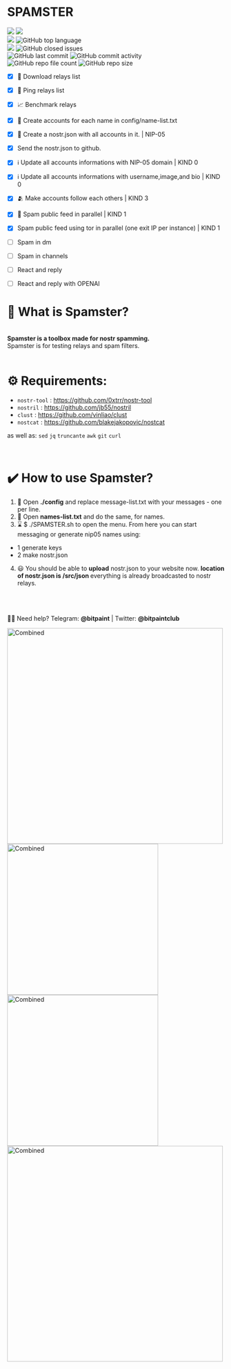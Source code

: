 # <b>SPAMSTER</b><br>
<img src="https://img.shields.io/badge/Tested%20under-Ubuntu%2022.04.1%20LTS-orange"> <img src="https://img.shields.io/badge/Tested%20under-W10%20Pro%20WSL%20Ubuntu%2022.04.1%20LTS-blue"><br>
<img src="https://img.shields.io/badge/License-MIT-orange.svg"> <img alt="GitHub top language" src="https://img.shields.io/github/languages/top/gourcetools/spamster"> <br>
<img src="https://img.shields.io/github/issues/gourcetools/spamster"> <img alt="GitHub closed issues" src="https://img.shields.io/github/issues-closed/gourcetools/spamster">
<br>
<img alt="GitHub last commit" src="https://img.shields.io/github/last-commit/gourcetools/spamster"> <img alt="GitHub commit activity" src="https://img.shields.io/github/commit-activity/y/gourcetools/spamster"> <br>
<img alt="GitHub repo file count" src="https://img.shields.io/github/directory-file-count/gourcetools/spamster"> <img alt="GitHub repo size" src="https://img.shields.io/github/repo-size/gourcetools/spamster">

- [x] 📡 Download relays list
- [x] 🏓 Ping relays list 
- [x] 📈 Benchmark relays
- [x] 🔑 Create accounts for each name in config/name-list.txt 
- [x] 📁 Create a nostr.json with all accounts in it. | NIP-05
- [x] Send the nostr.json to github.
- [x] ℹ️ Update all accounts informations with NIP-05 domain | KIND 0
- [x] ℹ️ Update all accounts informations with username,image,and bio | KIND 0
- [x] 🫂 Make accounts follow each others | KIND 3
- [x] 📢 Spam public feed in parallel | KIND 1 
- [x] Spam public feed using tor in parallel (one exit IP per instance) | KIND 1 

- [ ] Spam in dm
- [ ] Spam in channels
- [ ] React and reply
- [ ] React and reply with OPENAI


# <b>🍩 What is Spamster?</b><br>
<br>
<b>Spamster is a toolbox made for nostr spamming.</b><br>
Spamster is for testing relays and spam filters.<br>
<br>

# <b>⚙️ Requirements:</b><br>

- `nostr-tool` : https://github.com/0xtrr/nostr-tool
- `nostril` : https://github.com/jb55/nostril
- `clust` : https://github.com/vinliao/clust
- `nostcat` : https://github.com/blakejakopovic/nostcat

as well as: 
`sed` `jq` `truncante` `awk` `git` `curl`


<br>

# <b>✔️ How to use Spamster?</b><br>
1) 📜  Open <b>./config</b> and replace </b>message-list.txt</b> with your messages - one per line.<br>
2) 🧰  Open <b>names-list.txt</b> and do the same, for names. <br>
3) ⌛  $ ./SPAMSTER.sh to open the menu. From here you can start messaging or generate nip05 names using:<br>
- 1 generate keys
- 2 make nostr.json
4) 😃  You should be able to <b>upload</b> nostr.json to your website now. <b>location of nostr.json is /src/json </b> everything is already broadcasted to nostr relays. </b> 

<br> <br>
<br>
🙋‍♂️ Need help? Telegram: <b>@bitpaint</b> | Twitter: <b>@bitpaintclub<br></b>




 <img src="https://user-images.githubusercontent.com/120996278/217402497-30ca7627-f0be-44bf-aff9-f990977743b1.png" alt="Combined" width="500px">  <br>
 <img src="https://user-images.githubusercontent.com/120996278/216779746-7a46dade-7625-4d97-b61b-e0ac1473786a.png" alt="Combined" width="350px">
 <img src="https://user-images.githubusercontent.com/120996278/216779776-3a5fa1a5-421f-43a6-8359-0ef904bfd701.png" alt="Combined" width="350px"> <br>
 <img src="https://user-images.githubusercontent.com/120996278/216779835-2e9b6563-b44e-4d3e-a1d4-9399c07075f0.png" alt="Combined" width="500px"> <br> 

